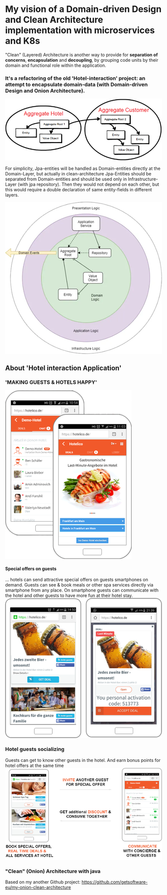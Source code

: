 # My vision of a Domain-driven Design and Clean Architecture implementation with microservices and K8s

"Clean" (Layered) Architecture is another way to provide for <b>separation of concerns</b>, <b>encapsulation</b> and <b>decoupling</b>, by grouping code units by their domain and functional role within the application.

### It's a refactoring of the old 'Hotel-interaction' project: an attempt to encapsulate domain-data (with Domain-driven Design and Onion Architecture).

![Agregates is only one entry to domain entities](/docs/img/diagramm1.png)

For simplicity, Jpa-entities will be handled as Domain-entities directly at the Domain-Layer, but actually in clean-architecture Jpa-Entities should be separated from Domain-entities and should be used only in Infrastructure-Layer (with jpa repository).
Then they would not depend on each other, but this would require a double declaration of same entity-fields in different layers.

![Aggregate root](/docs/img/ddd.webp)

## About 'Hotel interaction Application'
### 'MAKING GUESTS & HOTELS HAPPY'

![Application intro](/docs/img/app3.png)


#### Special offers on guests
… hotels can send attractive special offers on guests smartphones on demand. Guests can see & book meals or other spa services directly via smartphone from any place. On smartphone guests can communicate with the hotel and other guests to have more fun at their hotel stay.
![Special offers on guests](/docs/img/appDealAccept.png)

### Hotel guests socializing
Guests can get to know other guests in the hotel. And earn bonus points for hotel offers at the same time
![Special offers on guests](/docs/img/appInfo.jpg)



### "Clean" (Onion) Architecture with java
Based on my another Github project:
https://github.com/getsoftware-eu/my-onion-clean-architecture